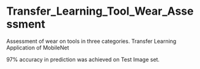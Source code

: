 # Transfer_Learning_Tool_Wear_Assessment
Assessment of wear on tools in three categories. Transfer Learning Application of MobileNet

97% accuracy in prediction was achieved on Test Image set.
